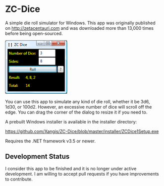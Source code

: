 # ZC-Dice

A simple die roll simulator for Windows. This app was originally 
published on http://zetacentauri.com and was downloaded more than
13,000 times before being open-sourced.

![ZC Dice Screenshot](https://github.com/Xangis/ZC-Dice/blob/master/images/ZCDice.png)

You can use this app to simulate any kind of die roll, whether it be 3d6,
1d30, or 100d2. However, an excessive number of dice will scroll off the
edge. You can drag the corner of the dialog to resize it if you need to.

A prebuilt Windows installer is available in the installer directory:

https://github.com/Xangis/ZC-Dice/blob/master/installer/ZCDice1Setup.exe

Requires the .NET framework v3.5 or newer.

## Development Status

I consider this app to be finished and it is no longer under active
development. I am willing to accept pull requests if you have improvements
to contribute.
